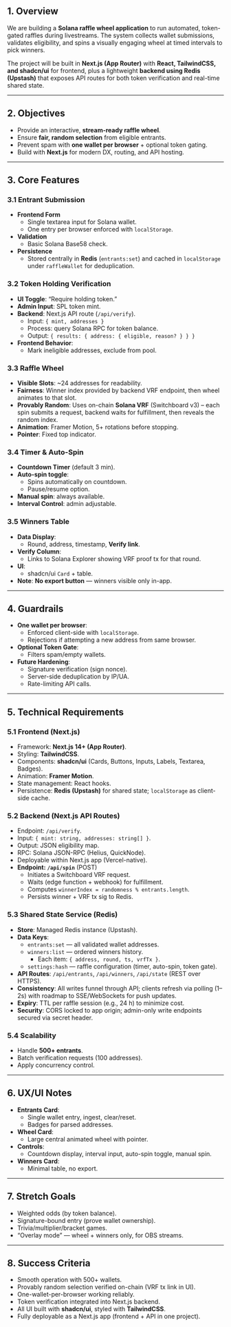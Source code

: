## 1. Overview
We are building a **Solana raffle wheel application** to run automated, token-gated raffles during livestreams. The system collects wallet submissions, validates eligibility, and spins a visually engaging wheel at timed intervals to pick winners.  

The project will be built in **Next.js (App Router)** with **React, TailwindCSS, and shadcn/ui** for frontend, plus a lightweight **backend using Redis (Upstash)** that exposes API routes for both token verification and real-time shared state.

---

## 2. Objectives
- Provide an interactive, **stream-ready raffle wheel**.
- Ensure **fair, random selection** from eligible entrants.
- Prevent spam with **one wallet per browser** + optional token gating.
- Build with **Next.js** for modern DX, routing, and API hosting.

---

## 3. Core Features

### 3.1 Entrant Submission
- **Frontend Form**
  - Single textarea input for Solana wallet.
  - One entry per browser enforced with `localStorage`.
- **Validation**
  - Basic Solana Base58 check.
- **Persistence**
  - Stored centrally in **Redis** (`entrants:set`) and cached in `localStorage` under `raffleWallet` for deduplication.

### 3.2 Token Holding Verification
- **UI Toggle**: “Require holding token.”
- **Admin Input**: SPL token mint.
- **Backend**: Next.js API route (`/api/verify`).
  - Input: `{ mint, addresses }`
  - Process: query Solana RPC for token balance.
  - Output: `{ results: { address: { eligible, reason? } } }`
- **Frontend Behavior**:
  - Mark ineligible addresses, exclude from pool.

### 3.3 Raffle Wheel
- **Visible Slots**: ~24 addresses for readability.
- **Fairness**: Winner index provided by backend VRF endpoint, then wheel animates to that slot.
- **Provably Random**: Uses on-chain **Solana VRF** (Switchboard v3) – each spin submits a request, backend waits for fulfillment, then reveals the random index.
- **Animation**: Framer Motion, 5+ rotations before stopping.
- **Pointer**: Fixed top indicator.

### 3.4 Timer & Auto-Spin
- **Countdown Timer** (default 3 min).
- **Auto-spin toggle**:
  - Spins automatically on countdown.
  - Pause/resume option.
- **Manual spin**: always available.
- **Interval Control**: admin adjustable.

### 3.5 Winners Table
- **Data Display**:
  - Round, address, timestamp, **Verify link**.
- **Verify Column**:
  - Links to Solana Explorer showing VRF proof tx for that round.
- **UI**:
  - shadcn/ui `Card` + table.
- **Note**: **No export button** — winners visible only in-app.

---

## 4. Guardrails
- **One wallet per browser**:
  - Enforced client-side with `localStorage`.
  - Rejections if attempting a new address from same browser.
- **Optional Token Gate**:
  - Filters spam/empty wallets.
- **Future Hardening**:
  - Signature verification (sign nonce).
  - Server-side deduplication by IP/UA.
  - Rate-limiting API calls.

---

## 5. Technical Requirements

### 5.1 Frontend (Next.js)
- Framework: **Next.js 14+ (App Router)**.
- Styling: **TailwindCSS**.
- Components: **shadcn/ui** (Cards, Buttons, Inputs, Labels, Textarea, Badges).
- Animation: **Framer Motion**.
- State management: React hooks.
- Persistence: **Redis (Upstash)** for shared state; `localStorage` as client-side cache.

### 5.2 Backend (Next.js API Routes)
- Endpoint: `/api/verify`.
- Input: `{ mint: string, addresses: string[] }`.
- Output: JSON eligibility map.
- RPC: Solana JSON-RPC (Helius, QuickNode).
- Deployable within Next.js app (Vercel-native).
- **Endpoint: `/api/spin`** (POST)
  - Initiates a Switchboard VRF request.
  - Waits (edge function + webhook) for fulfillment.
  - Computes `winnerIndex = randomness % entrants.length`.
  - Persists winner + VRF tx sig to Redis.

### 5.3 Shared State Service (Redis)
- **Store**: Managed Redis instance (Upstash).
- **Data Keys**:
  - `entrants:set` — all validated wallet addresses.
  - `winners:list` — ordered winners history.
    - Each item: `{ address, round, ts, vrfTx }`.
  - `settings:hash` — raffle configuration (timer, auto-spin, token gate).
- **API Routes**: `/api/entrants`, `/api/winners`, `/api/state` (REST over HTTPS).
- **Consistency**: All writes funnel through API; clients refresh via polling (1–2s) with roadmap to SSE/WebSockets for push updates.
- **Expiry**: TTL per raffle session (e.g., 24 h) to minimize cost.
- **Security**: CORS locked to app origin; admin-only write endpoints secured via secret header.

### 5.4 Scalability
- Handle **500+ entrants**.
- Batch verification requests (100 addresses).
- Apply concurrency control.

---

## 6. UX/UI Notes
- **Entrants Card**:
  - Single wallet entry, ingest, clear/reset.
  - Badges for parsed addresses.
- **Wheel Card**:
  - Large central animated wheel with pointer.
- **Controls**:
  - Countdown display, interval input, auto-spin toggle, manual spin.
- **Winners Card**:
  - Minimal table, no export.

---

## 7. Stretch Goals
- Weighted odds (by token balance).
- Signature-bound entry (prove wallet ownership).
- Trivia/multiplier/bracket games.
- “Overlay mode” — wheel + winners only, for OBS streams.

---

## 8. Success Criteria
- Smooth operation with 500+ wallets.
- Provably random selection verified on-chain (VRF tx link in UI).
- One-wallet-per-browser working reliably.
- Token verification integrated into Next.js backend.
- All UI built with **shadcn/ui**, styled with **TailwindCSS**.
- Fully deployable as a Next.js app (frontend + API in one project).